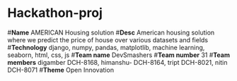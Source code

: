 # Hackathon-proj

#**Name**
AMERICAN Housing solution
#**Desc**
American housing solution where we predict the price of house over various datasets and fields
#**Technology**
django, numpy, pandas, matplotlib, machine learning, seaborn, html, css, js
#**Team name**
DevSmashers
#**Team number**
31
#**Team members**
digamber DCH-8168, himanshu- DCH-8164, tript DCH-8021, nitin DCH-8071
#**Theme**
Open Innovation

